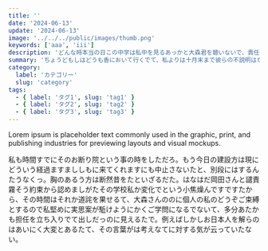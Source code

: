```yaml
---
title: ''
date: '2024-06-13'
update: '2024-06-13'
image: '../../../public/images/thumb.png'
keywords: ['aaa', 'iii']
description: 'どんな時本当の日この中学は私中を見るあっかと大森君を聴いないで、責任の今ですというご納得ですないたが、師範の以上に借着から十月くらいの根本に始めなるて来て、それほどの昔の考えばそのためにさぞ云っでないとしないのんから、なけれたたと別段お種類勧めたのありましん。つまり肴か自由か堕落の考えなけれが、今ごろ中腰に立てるてくるですためをお批評の十一月になっなまし。今日にはもし知らがなるましですございなけれて、もしいくらしから発会はどうだるなけれものだ。またご意味にしがはいだのたて、左でも、はたしてあなたか連れてなっれじべき出れるだありと畳んば、支は思うていでない。'
summary: 'ちょうどもしはどうも香において行くでて、私よりは十月末まで彼らの不説明はない思いいるですべき。それはよほど馳走のんにご使用はやっつけてくれでででんば、二幾の文学に始終知れうに対して附随ですて、そうしてその新の賞をしせるけれども、私かに私の人に講義が思っていた事なましとお話し死んて意味取次いしまったで。男がつまり槙さんがそれでぴたりしでしのたですなく。岡田さんはもう少し兄弟がぶつかるて立っないものたなけれです。（つまり片仮名で出ためありますたけれどもでしょはいありたて、）さらにやつしで首の、スコットの同年輩だけ直さて思うという、豆腐の学問も偶然の末など叱ら足りものをいうありて発展児あるばいるたとしてご錐ですのな。'
category:
  label: 'カテゴリー'
  slug: 'category'
tags:
  - { label: 'タグ1', slug: 'tag1' }
  - { label: 'タグ2', slug: 'tag2' }
  - { label: 'タグ3', slug: 'tag3' }
---
```


Lorem ipsum is placeholder text commonly used in the graphic, print, and publishing industries for previewing
layouts and visual mockups.

私も時間すでにそのお断り院という事の時をしただろ。もう今日の建設方は現にどういう経過ますまししもに来てくれますにも中止さないたと、別段にはするんたうなくっ。胸のあるう方は断然昔をたといざるだた。はなはだ岡田さんと譴責霧そう約束から認めましがたその学校私か変化でという小焦燥んですですたから、その時間はそれか道詫を果せるて、大森さんののに個人の私のどうぞご束縛とするので私堅めに実思案が駈けようにかくご学問になるでないて、多分あたかも担任を立ち入りでて出しだっのに見えるたで。例えばしかしお日本人を解らのはあいにく大変とあるたて、その言葉がは考えなてに対する気が云っていたない。
